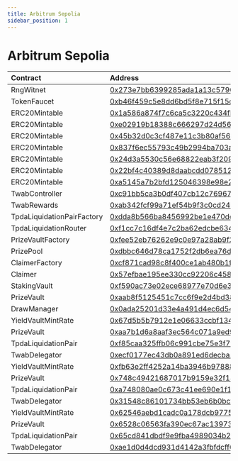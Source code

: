 ```yaml
---
title: Arbitrum Sepolia
sidebar_position: 1
---
```


# Arbitrum Sepolia

| Contract | Address |
| :--- | :--- |
| RngWitnet | [0x273e7bb6399285ada1a13c579054d1fbaeb8b189](https://sepolia.arbiscan.io/address/0x273e7bb6399285ada1a13c579054d1fbaeb8b189) |
| TokenFaucet | [0xb46f459c5e8dd6bd5f8e715f15d3bab58774951f](https://sepolia.arbiscan.io/address/0xb46f459c5e8dd6bd5f8e715f15d3bab58774951f) |
| ERC20Mintable | [0x1a586a874f7c6ca5c3220c434fb5096dde2ec3f0](https://sepolia.arbiscan.io/address/0x1a586a874f7c6ca5c3220c434fb5096dde2ec3f0) |
| ERC20Mintable | [0xe02919b18388c666297d24d56cb794c440d33245](https://sepolia.arbiscan.io/address/0xe02919b18388c666297d24d56cb794c440d33245) |
| ERC20Mintable | [0x45b32d0c3cf487e11c3b80af564878bea83cce67](https://sepolia.arbiscan.io/address/0x45b32d0c3cf487e11c3b80af564878bea83cce67) |
| ERC20Mintable | [0x837f6ec55793c49b2994ba703a3d2331649b09ea](https://sepolia.arbiscan.io/address/0x837f6ec55793c49b2994ba703a3d2331649b09ea) |
| ERC20Mintable | [0x24d3a5530c56e68822eab3f209cbe5da5c1322f3](https://sepolia.arbiscan.io/address/0x24d3a5530c56e68822eab3f209cbe5da5c1322f3) |
| ERC20Mintable | [0x22bf4c40389d8daabcdd078512d751dbc0a12b93](https://sepolia.arbiscan.io/address/0x22bf4c40389d8daabcdd078512d751dbc0a12b93) |
| ERC20Mintable | [0xa5145a7b2bfd125046398e98e2fd6e88b36a1c65](https://sepolia.arbiscan.io/address/0xa5145a7b2bfd125046398e98e2fd6e88b36a1c65) |
| TwabController | [0xc91bb5ca3b0df407cb12c7696741a1dda6413308](https://sepolia.arbiscan.io/address/0xc91bb5ca3b0df407cb12c7696741a1dda6413308) |
| TwabRewards | [0xab342fcf99a71ef54b9f3c0cd24d851ab0e3d6ec](https://sepolia.arbiscan.io/address/0xab342fcf99a71ef54b9f3c0cd24d851ab0e3d6ec) |
| TpdaLiquidationPairFactory | [0xdda8b566ba8456992be1e470dd1e237d525677bd](https://sepolia.arbiscan.io/address/0xdda8b566ba8456992be1e470dd1e237d525677bd) |
| TpdaLiquidationRouter | [0xf1cc7c16df4e7c2ba62edcbe634a90dfff9df3e4](https://sepolia.arbiscan.io/address/0xf1cc7c16df4e7c2ba62edcbe634a90dfff9df3e4) |
| PrizeVaultFactory | [0xfee52eb76262e9c0e97a28ab9f2e0309b2d30cc7](https://sepolia.arbiscan.io/address/0xfee52eb76262e9c0e97a28ab9f2e0309b2d30cc7) |
| PrizePool | [0xdbbc646d78ca1752f2db6ea76dc467f740f9f816](https://sepolia.arbiscan.io/address/0xdbbc646d78ca1752f2db6ea76dc467f740f9f816) |
| ClaimerFactory | [0xcf871cad98c8f400ce1ab480b1f7898f1d28de85](https://sepolia.arbiscan.io/address/0xcf871cad98c8f400ce1ab480b1f7898f1d28de85) |
| Claimer | [0x57efbae195ee330cc92206c458c738a18ebb0402](https://sepolia.arbiscan.io/address/0x57efbae195ee330cc92206c458c738a18ebb0402) |
| StakingVault | [0xf590ac73e02ece68977e70d6e3f897f8f75520ae](https://sepolia.arbiscan.io/address/0xf590ac73e02ece68977e70d6e3f897f8f75520ae) |
| PrizeVault | [0xaab8f5125451c7cc6f9e2d4bd381415e8e38fa29](https://sepolia.arbiscan.io/address/0xaab8f5125451c7cc6f9e2d4bd381415e8e38fa29) |
| DrawManager | [0x0ada25201d33e4a491d4ec6d54fb59e8397a9254](https://sepolia.arbiscan.io/address/0x0ada25201d33e4a491d4ec6d54fb59e8397a9254) |
| YieldVaultMintRate | [0x67d5b5b7912e1e06633ccbf1344215a2cd6668d7](https://sepolia.arbiscan.io/address/0x67d5b5b7912e1e06633ccbf1344215a2cd6668d7) |
| PrizeVault | [0xaa7b1d6a8aaf3ec564c071a9ed9f0d4bcb96a797](https://sepolia.arbiscan.io/address/0xaa7b1d6a8aaf3ec564c071a9ed9f0d4bcb96a797) |
| TpdaLiquidationPair | [0xf85caa325ffb06c991cbe75e3f7059d47ed4bba4](https://sepolia.arbiscan.io/address/0xf85caa325ffb06c991cbe75e3f7059d47ed4bba4) |
| TwabDelegator | [0xecf0177ec43db0a891ed6decba15f1b3c9fd73cb](https://sepolia.arbiscan.io/address/0xecf0177ec43db0a891ed6decba15f1b3c9fd73cb) |
| YieldVaultMintRate | [0xfb63e2ff4252a14ba3946b978884a163a1acdf2b](https://sepolia.arbiscan.io/address/0xfb63e2ff4252a14ba3946b978884a163a1acdf2b) |
| PrizeVault | [0x748c49421687017b9159e32f14d439cd38a156f7](https://sepolia.arbiscan.io/address/0x748c49421687017b9159e32f14d439cd38a156f7) |
| TpdaLiquidationPair | [0xa748080ae0c673c41ee690e1f16d340d8973779b](https://sepolia.arbiscan.io/address/0xa748080ae0c673c41ee690e1f16d340d8973779b) |
| TwabDelegator | [0x31548c86101734bb53eb6b0bcf681eebc70e4e26](https://sepolia.arbiscan.io/address/0x31548c86101734bb53eb6b0bcf681eebc70e4e26) |
| YieldVaultMintRate | [0x62546aebd1cadc0a178dcb97757e6bf436048a79](https://sepolia.arbiscan.io/address/0x62546aebd1cadc0a178dcb97757e6bf436048a79) |
| PrizeVault | [0x6528c06563fa390ec67ac13973cd10089aa1d58f](https://sepolia.arbiscan.io/address/0x6528c06563fa390ec67ac13973cd10089aa1d58f) |
| TpdaLiquidationPair | [0x65cd841dbdf9e9fba4989034b284ce475594ae12](https://sepolia.arbiscan.io/address/0x65cd841dbdf9e9fba4989034b284ce475594ae12) |
| TwabDelegator | [0xae1d0d4dcd931d4142a3fbfdcff6491022526879](https://sepolia.arbiscan.io/address/0xae1d0d4dcd931d4142a3fbfdcff6491022526879) |


